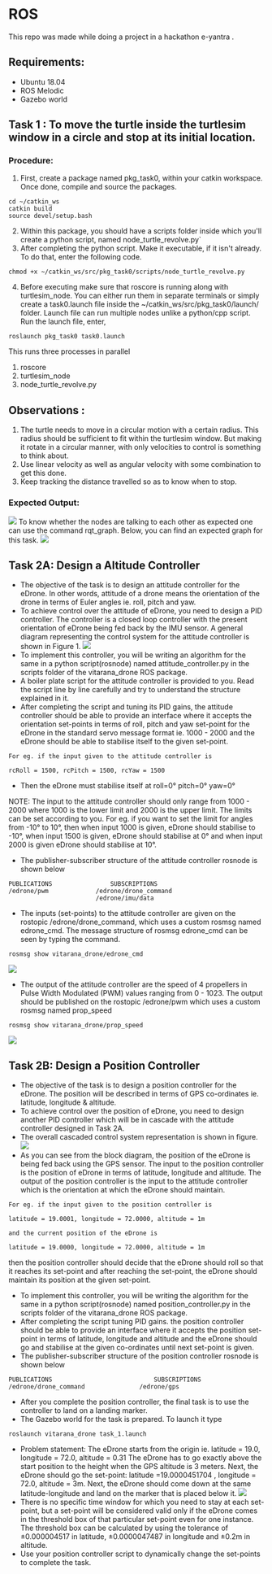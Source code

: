 # ROS
This repo was made while doing a project in a hackathon e-yantra .
## Requirements:
- Ubuntu 18.04
- ROS Melodic
- Gazebo world

## Task 1 : To move the turtle inside the turtlesim window in a circle and stop at its initial location.
### Procedure:
1. First, create a package named pkg_task0, within your catkin workspace. Once done, compile and source the packages.
```
cd ~/catkin_ws
catkin build
source devel/setup.bash
```
2. Within this package, you should have a scripts folder inside which you'll create a python script, named node_turtle_revolve.py`
3. After completing the python script. Make it executable, if it isn't already. To do that, enter the following code.
```
chmod +x ~/catkin_ws/src/pkg_task0/scripts/node_turtle_revolve.py
```
4. Before executing make sure that roscore is running along with turtlesim_node. You can either run them in separate terminals or simply create a task0.launch file inside the ~/catkin_ws/src/pkg_task0/launch/ folder. Launch file can run multiple nodes unlike a python/cpp script. Run the launch file, enter,
```
roslaunch pkg_task0 task0.launch 
```
This runs three processes in parallel
1. roscore
2. turtlesim_node
3. node_turtle_revolve.py

## Observations :
1. The turtle needs to move in a circular motion with a certain radius. This radius should be sufficient to fit within the turtlesim window. But making it rotate in a circular manner, with only velocities to control is something to think about.
2. Use linear velocity as well as angular velocity with some combination to get this done.
3. Keep tracking the distance travelled so as to know when to stop.
### Expected Output:
![](https://github.com/ashcode028/ROS/blob/eba454c354ebef48c1b4cf8dfc1c59f0f75cb10d/Move_turtle/images/task1_output.gif)
To know whether the nodes are talking to each other as expected one can use the command rqt_graph. Below, you can find an expected graph for this task.
![](https://github.com/ashcode028/ROS/blob/eba454c354ebef48c1b4cf8dfc1c59f0f75cb10d/Move_turtle/images/task0_rqt_graph.png)
 ## Task 2A: Design a Altitude Controller
- The objective of the task is to design an attitude controller for the eDrone. In other words, attitude of a drone means the orientation of the drone in terms of Euler angles ie. roll, pitch and yaw.
- To achieve control over the attitude of eDrone, you need to design a PID controller. The controller is a closed loop controller with the present orientation of eDrone being fed back by the IMU sensor. A general diagram representing the control system for the attitude controller is shown in Figure 1.
![](https://github.com/ashcode028/ROS/blob/ea38bbea958b29fec1833910fdd72553fdb8f564/vitarana_drone/images/attitude_control.png)
- To implement this controller, you will be writing an algorithm for the same in a python script(rosnode) named attitude_controller.py in the scripts folder of the vitarana_drone ROS package.
- A boiler plate script for the attitude controller is provided to you. Read the script line by line carefully and try to understand the structure explained in it.
- After completing the script and tuning its PID gains, the attitude controller should be able to provide an interface where it accepts the orientation set-points in terms of roll, pitch and yaw set-point for the eDrone in the standard servo message format ie. 1000 - 2000 and the eDrone should be able to stabilise itself to the given set-point.
```
For eg. if the input given to the attitude controller is

rcRoll = 1500, rcPitch = 1500, rcYaw = 1500

```
- Then the eDrone must stabilise itself at roll=0° pitch=0° yaw=0°

NOTE: The input to the attitude controller should only range from 1000 - 2000 where 1000 is the lower limit and 2000 is the upper limit. The limits can be set according to you. For eg. if you want to set the limit for angles from -10° to 10°, then when input 1000 is given, eDrone should stabilise to -10°, when input 1500 is given, eDrone should stabilise at 0° and when input 2000 is given eDrone should stabilise at 10°.
- The publisher-subscriber structure of the attitude controller rosnode is shown below
```
PUBLICATIONS				SUBSCRIPTIONS
/edrone/pwm				/edrone/drone_command
                        /edrone/imu/data
```
- The inputs (set-points) to the attitude controller are given on the rostopic /edrone/drone_command, which uses a custom rosmsg named edrone_cmd.
The message structure of rosmsg edrone_cmd can be seen by typing the command.
```
rosmsg show vitarana_drone/edrone_cmd
```
![](https://github.com/ashcode028/ROS/blob/ea38bbea958b29fec1833910fdd72553fdb8f564/vitarana_drone/images/rosmsg_show_edrone_cmd.png)
- The output of the attitude controller are the speed of 4 propellers in Pulse Width Modulated (PWM) values ranging from 0 - 1023. The output should be published on the rostopic /edrone/pwm which uses a custom rosmsg named prop_speed
```
rosmsg show vitarana_drone/prop_speed
```
![](https://github.com/ashcode028/ROS/blob/ea38bbea958b29fec1833910fdd72553fdb8f564/vitarana_drone/images/rosmsg_show_prop_speed.png)
 ## Task 2B: Design a Position Controller
- The objective of the task is to design a position controller for the eDrone. The position will be described in terms of GPS co-ordinates ie. latitude, longitude & altitude.
- To achieve control over the position of eDrone, you need to design another PID controller which will be in cascade with the attitude controller designed in Task 2A.
- The overall cascaded control system representation is shown in figure.
![](https://github.com/ashcode028/ROS/blob/36883db3911a706890729a1f72291db56537aec6/vitarana_drone/images/cascade_control_system.png)
- As you can see from the block diagram, the position of the eDrone is being fed back using the GPS sensor. The input to the position controller is the position of eDrone in terms of latitude, longitude and altitude. The output of the position controller is the input to the attitude controller which is the orientation at which the eDrone should maintain.
```
For eg. if the input given to the position controller is

latitude = 19.0001, longitude = 72.0000, altitude = 1m

and the current position of the eDrone is

latitude = 19.0000, longitude = 72.0000, altitude = 1m

```
then the position controller should decide that the eDrone should roll so that it reaches its set-point and after reaching the set-point, the eDrone should maintain its position at the given set-point.
- To implement this controller, you will be writing the algorithm for the same in a python script(rosnode) named position_controller.py in the scripts folder of the vitarana_drone ROS package.
- After completing the script tuning PID gains. the position controller should be able to provide an interface where it accepts the position set-point in terms of latitude, longitude and altitude and the eDrone should go and stabilise at the given co-ordinates until next set-point is given.
- The publisher-subscriber structure of the position controller rosnode is shown below
```
PUBLICATIONS				            SUBSCRIPTIONS
/edrone/drone_command			    /edrone/gps
```
- After you complete the position controller, the final task is to use the controller to land on a landing marker.
- The Gazebo world for the task is prepared. To launch it type
```
roslaunch vitarana_drone task_1.launch
```
- Problem statement:
The eDrone starts from the origin ie. latitude = 19.0, longitude = 72.0, altitude = 0.31 The eDrone has to go exactly above the start position to the height when the GPS altitude is 3 meters. Next, the eDrone should go the set-point: latitude =19.0000451704 , longitude = 72.0, altitude = 3m. Next, the eDrone should come down at the same latitude-longitude and land on the marker that is placed below it.
![](https://github.com/ashcode028/ROS/blob/36883db3911a706890729a1f72291db56537aec6/vitarana_drone/images/task.gif)
- There is no specific time window for which you need to stay at each set-point, but a set-point will be considered valid only if the eDrone comes in the threshold box of that particular set-point even for one instance. The threshold box can be calculated by using the tolerance of ±0.000004517 in latitude, ±0.0000047487 in longitude and ±0.2m in altitude.
- Use your position controller script to dynamically change the set-points to complete the task.




